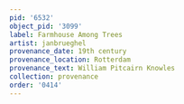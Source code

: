 ```yaml
---
pid: '6532'
object_pid: '3099'
label: Farmhouse Among Trees
artist: janbrueghel
provenance_date: 19th century
provenance_location: Rotterdam
provenance_text: William Pitcairn Knowles
collection: provenance
order: '0414'
---
```

